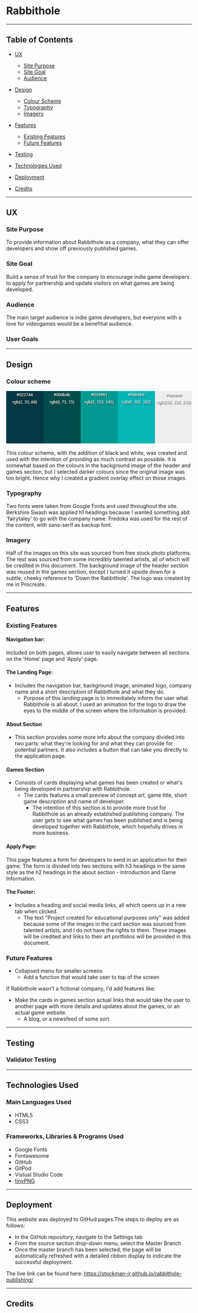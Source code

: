 # Rabbithole
- - - 

## Table of Contents

* [UX](#ux)
  * [Site Purpose](#site-purpose)
  * [Site Goal](#site-goal)
  * [Audience](#audience)
* [Design](#design)
  * [Colour Scheme](#colour-scheme)
  * [Typography](#typography)
  * [Imagery](#imagery)
* [Features](#features)
    * [Existing Features](#existing-features)
    * [Future Features](#future-features)

* [Testing](#testing)
* [Technologies Used](#technologies-used)
* [Deployment](#deployment)
* [Credits](#credits)

- - - 

## UX

### Site Purpose
To provide information about Rabbithole as a company, what they can offer developers and show off previously published games.

### Site Goal
Build a sense of trust for the company to encourage indie game developers to apply for partnership and update visitors on what games are being developed.

### Audience
The main target audience is indie game developers, but everyone with a love for videogames would be a benefitial audience.


### User Goals

---
## Design

### Colour scheme
![Colour Palette](assets/readme-images/colour_scheme.png)

This colour scheme, with the addition of black and white, was created and used with the intention of providing as much contrast as possible. It is somewhat based on the colours in the background image of the header and games section, but I selected darker colours since the original image was too bright. Hence why I created a gradient overlay effect on those images.

### Typography
Two fonts were taken from Google Fonts and used throughout the site.
Berkshire Swash was applied h1 headings because I wanted something abit 'fairytaley' to go with the company name. Fredoka was used for the rest of the content, with sans-serif as backup font.

### Imagery
Half of the images on this site was sourced from free stock photo platforms.
The rest was sourced from some incredibly talented artists, all of which will be credited in this document. The background image of the header section was reused in the games section, except I turned it upside down for a subtle, cheeky reference to 'Down the Rabbithole'. The logo was created by me in Procreate.
- - -

## Features

### Existing Features

#### Navigation bar:
Included on both pages, allows user to easily navigate between all sections on the 'Home' page and 'Apply' page.

#### The Landing Page:
  * Includes the navigation bar, background image, animated logo, company name and a short description of Rabbithole and what they do.
    * Purpose of this landing page is to immediately inform the user what Rabbithole is all about. I used an animation for the logo to draw the eyes to the middle of the screen where the information is provided.

#### About Section
  * This section provides some more info about the company divided into two parts: what they're looking for and what they can provide for potential partners. It also includes a button that can take you directly to the application page.

#### Games Section
  * Consists of cards displaying what games has been created or what's being developed in partnership with Rabbithole.
    * The cards features a small preview of concept art, game title, short game description and name of developer.
      * The intention of this section is to provide more trust for Rabbithole as an already established publishing company.
      The user gets to see what games has been published and is being developed together with Rabbithole, which hopefully drives in more business.

#### Apply Page:
This page features a form for developers to send in an application for their game.
The form is divided into two sections with h3 headings in the same style as the h2 headings in the about section - Introduction and Game Information.



#### The Footer: 
  * Includes a heading and social media links, all which opens up in a new tab when clicked.
    * The text "Project created for educational purposes only" was added because some of the images in the card section was sourced from talented artists, and I do not have the rights to them. These images will be credited and links to their art portfolios will be provided in this document.




### Future Features
  * Collapsed menu for smaller screens
    * Add a function that would take user to top of the screen

If Rabbithole wasn't a fictional company, I'd add features like:
  * Make the cards in games section actual links that would take the user to another page with more details and updates about the games, or an actual game website.
    * A blog, or a newsfeed of some sort.


---

## Testing

### Validator Testing

---

## Technologies Used

### Main Languages Used
  * HTML5
  * CSS3

### Frameworks, Libraries & Programs Used
  * Google Fonts
  * Fontawesome
  * GitHub
  * GitPod
  * Vistual Studio Code
  * [tinyPNG](https://tinypng.com/)

---

## Deployment

This website was deployed to GitHud pages.The steps to deploy are as follows:
  * In the GitHub repository, navigate to the Settings tab
  * From the source section drop-down menu, select the Master Branch
  * Once the master branch has been selected, the page will be automatically   refreshed with a detailed ribbon display to indicate the successful deployment.

  The live link can be found here: https://stockman-jr.github.io/rabbithole-publishing/

---

## Credits
